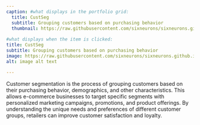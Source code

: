 ```yaml
---
caption: #what displays in the portfolio grid:
  title: CustSeg
  subtitle: Grouping customers based on purchasing behavior
  thumbnail: https://raw.githubusercontent.com/sixneurons/sixneurons.github.io/master/assets/img/portfolio/st%20(1).jpg
  
#what displays when the item is clicked:
title: CustSeg
subtitle: Grouping customers based on purchasing behavior
image: https://raw.githubusercontent.com/sixneurons/sixneurons.github.io/master/assets/img/portfolio/st%20(1).jpg
alt: image alt text

---
```


Customer segmentation is the process of grouping customers based on their purchasing behavior, demographics, and other characteristics. This allows e-commerce businesses to target specific segments with personalized marketing campaigns, promotions, and product offerings. By understanding the unique needs and preferences of different customer groups, retailers can improve customer satisfaction and loyalty.
